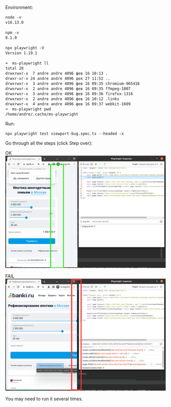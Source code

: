 Environment:
```
node -v
v16.13.0

npm -v
8.1.0

npx playwright -V
Version 1.19.1

➜  ms-playwright ll
total 28
drwxrwxr-x  7 andre andre 4096 фев 16 10:13 .
drwxr-xr-x 24 andre andre 4096 дек 27 11:52 ..
drwxrwxr-x  3 andre andre 4096 фев 16 09:35 chromium-965416
drwxrwxr-x  2 andre andre 4096 фев 16 09:35 ffmpeg-1007
drwxrwxr-x  3 andre andre 4096 фев 16 09:36 firefox-1316
drwxrwxr-x  2 andre andre 4096 фев 16 10:12 .links
drwxrwxr-x  4 andre andre 4096 фев 16 09:37 webkit-1609
➜  ms-playwright pwd
/home/andre/.cache/ms-playwright
```

Run:
```shell
npx playwright test viewport-bug.spec.ts --headed -x
```

Go through all the steps (click Step over):

OK
![](2022-02-16_10-44.png)

FAIL
![](2022-02-16_10-43.png)

You may need to run it several times.
